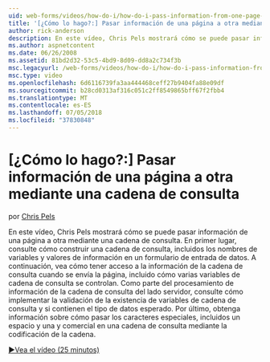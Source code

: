```yaml
---
uid: web-forms/videos/how-do-i/how-do-i-pass-information-from-one-page-to-another-using-a-query-string
title: '[¿Cómo lo hago?:] Pasar información de una página a otra mediante una cadena de consulta | Microsoft Docs'
author: rick-anderson
description: En este vídeo, Chris Pels mostrará cómo se puede pasar información de una página a otra mediante una cadena de consulta. En primer lugar, consulte cómo construir una cadena de consulta en...
ms.author: aspnetcontent
ms.date: 06/26/2008
ms.assetid: 81bd2d32-53c5-4bd9-8d09-dd8a2c734f3b
msc.legacyurl: /web-forms/videos/how-do-i/how-do-i-pass-information-from-one-page-to-another-using-a-query-string
msc.type: video
ms.openlocfilehash: 6d6116739fa3aa444468ceff27b9404fa88e09df
ms.sourcegitcommit: b28cd0313af316c051c2ff8549865bff67f2fbb4
ms.translationtype: MT
ms.contentlocale: es-ES
ms.lasthandoff: 07/05/2018
ms.locfileid: "37830848"
---
```

<a name="how-do-i-pass-information-from-one-page-to-another-using-a-query-string"></a>[¿Cómo lo hago?:] Pasar información de una página a otra mediante una cadena de consulta
====================
por [Chris Pels](https://twitter.com/chrispels)

En este vídeo, Chris Pels mostrará cómo se puede pasar información de una página a otra mediante una cadena de consulta. En primer lugar, consulte cómo construir una cadena de consulta, incluidos los nombres de variables y valores de información en un formulario de entrada de datos. A continuación, vea cómo tener acceso a la información de la cadena de consulta cuando se envía la página, incluido cómo varias variables de cadena de consulta se controlan. Como parte del procesamiento de información de la cadena de consulta del lado servidor, consulte cómo implementar la validación de la existencia de variables de cadena de consulta y si contienen el tipo de datos esperado. Por último, obtenga información sobre cómo pasar los caracteres especiales, incluidos un espacio y una y comercial en una cadena de consulta mediante la codificación de la cadena.

[&#9654;Vea el vídeo (25 minutos)](https://channel9.msdn.com/Blogs/ASP-NET-Site-Videos/how-do-i-pass-information-from-one-page-to-another-using-a-query-string)
